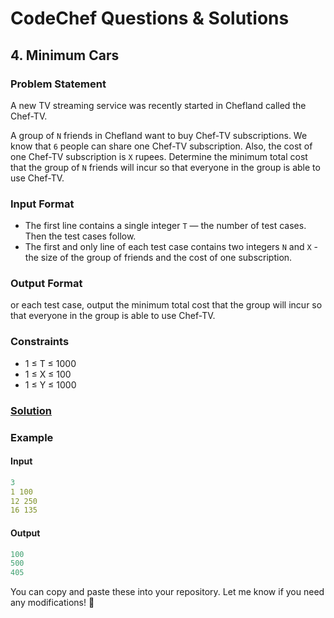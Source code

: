 # CodeChef Questions & Solutions

## 4. Minimum Cars
### Problem Statement
A new TV streaming service was recently started in Chefland called the Chef-TV.

A group of ```N``` friends in Chefland want to buy Chef-TV subscriptions. We know that
```6``` people can share one Chef-TV subscription. Also, the cost of one Chef-TV subscription is
```X``` rupees. Determine the minimum total cost that the group of
```N``` friends will incur so that everyone in the group is able to use Chef-TV.

### Input Format
- The first line contains a single integer ```T``` — the number of test cases. Then the test cases follow.
- The first and only line of each test case contains two integers ```N``` and ```X``` - the size of the group of friends and the cost of one subscription.

### Output Format
or each test case, output the minimum total cost that the group will incur so that everyone in the group is able to use Chef-TV.

### Constraints
- 1 ≤ T ≤ 1000
- 1 ≤ X ≤ 100
- 1 ≤ Y ≤ 1000

### [Solution](./Subscriptions.java)


### Example
#### Input
```yaml
3
1 100
12 250
16 135
```
#### Output
```objectivec
100
500
405
```


You can copy and paste these into your repository. Let me know if you need any modifications! 🚀
